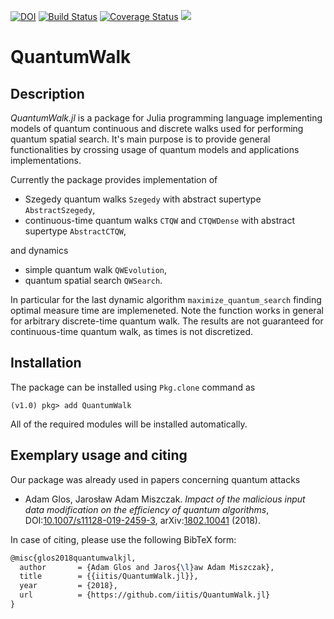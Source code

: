 [![DOI](https://zenodo.org/badge/DOI/10.5281/zenodo.3457951.svg)](https://doi.org/10.5281/zenodo.3457951)
[![Build Status](https://travis-ci.org/iitis/QuantumWalk.jl.svg?branch=master)](https://travis-ci.org/iitis/QuantumWalk.jl)
[![Coverage Status](https://coveralls.io/repos/github/iitis/QuantumWalk.jl/badge.svg?branch=master)](https://coveralls.io/github/iitis/QuantumWalk.jl?branch=master)
[![](https://img.shields.io/badge/docs-latest-blue.svg)](https://iitis.github.io/QuantumWalk.jl/latest)
# QuantumWalk

## Description

*QuantumWalk.jl* is a package for Julia programming language implementing models
of quantum continuous and discrete walks used for performing quantum spatial
search. It's main purpose is to provide general functionalities by crossing usage
of quantum models and applications implementations.

Currently the package provides implementation of
* Szegedy quantum walks `Szegedy` with abstract supertype `AbstractSzegedy`,
* continuous-time quantum walks `CTQW` and `CTQWDense` with abstract supertype `AbstractCTQW`,

and dynamics
* simple quantum walk `QWEvolution`,
* quantum spatial search `QWSearch`.

In particular for the last dynamic algorithm `maximize_quantum_search` finding optimal measure time are implemeneted. Note the function works in general for arbitrary discrete-time quantum walk. The results are not guaranteed for continuous-time quantum walk, as times is not discretized.

## Installation

The package can be installed using `Pkg.clone` command as
```julia-repl
(v1.0) pkg> add QuantumWalk
```
All of the required modules will be installed automatically.

## Exemplary usage and citing
Our package was already used in papers concerning quantum attacks
* Adam Glos, Jarosław Adam Miszczak. *Impact of the malicious input data modification on the efficiency of quantum algorithms*, DOI:[10.1007/s11128-019-2459-3](https://doi.org/10.1007/s11128-019-2459-3), arXiv:[1802.10041](https://arxiv.org/abs/1802.10041) (2018).

In case of citing, please use the following BibTeX form:

```tex
@misc{glos2018quantumwalkjl,
  author       = {Adam Glos and Jaros{\l}aw Adam Miszczak},
  title        = {{iitis/QuantumWalk.jl}},
  year         = {2018},
  url          = {https://github.com/iitis/QuantumWalk.jl}
}
```
